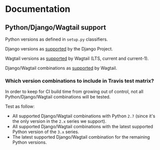 # Documentation

## Python/Django/Wagtail support

Python versions as defined in `setup.py` classifiers.

Django versions as [supported](https://www.djangoproject.com/download/#supported-versions) by the Django Project.

Wagtail versions as [supported](http://docs.wagtail.io/en/latest/releases/upgrading.html) by Wagtail (LTS, current and current-1).

Django/Wagtail combinations as [supported](http://docs.wagtail.io/en/latest/releases/upgrading.html#compatible-django-python-versions) by Wagtail.

### Which version combinations to include in Travis test matrix?

In order to keep for CI build time from growing out of control, not all Python/Django/Wagtail combinations will be tested.

Test as follow:
- All supported Django/Wagtail combinations with Python `2.7` (since it's the only version in the `2.x` series we support).
- All supported Django/Wagtail combinations with the latest supported Python version of the `3.x` series.
- The latest supported Django/Wagtail combination for the remaining Python versions.
